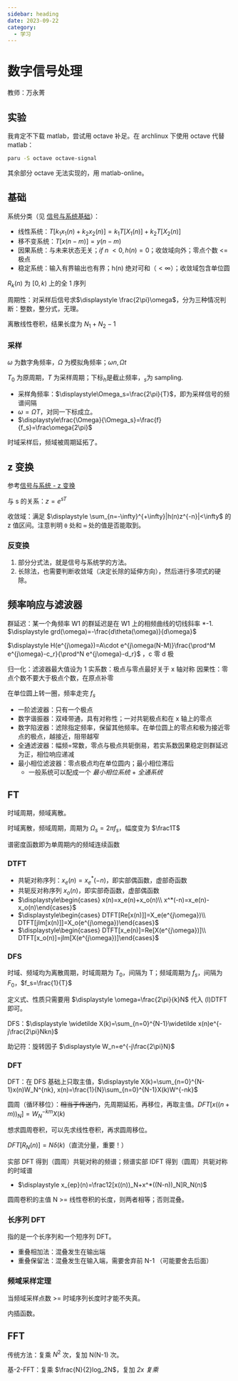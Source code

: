 ```yaml
---
sidebar: heading
date: 2023-09-22
category:
  - 学习
---
```


# 数字信号处理

教师：万永菁

## 实验

我肯定不下载 matlab，尝试用 octave 补足。在 archlinux 下使用 octave 代替 matlab：

```sh
paru -S octave octave-signal
```

其余部分 octave 无法实现的，用 matlab-online。

## 基础

系统分类（见 [信号与系统基础](./signals_and_systems.md#信号系统基础)）：

- 线性系统：$\displaystyle T[k_1x_1(n)+k_2x_2(n)]=k_1T[X_1(n)]+k_2T[X_2(n)]$
- 移不变系统：$\displaystyle T[x(n-m)]=y(n-m)$
- 因果系统：与未来状态无关；$\displaystyle if\ n\ <0, h(n)=0$；收敛域向外；零点个数 <= 极点
- 稳定系统：输入有界输出也有界；h(n) 绝对可和（$<\infty$）；收敛域包含单位圆

$R_k(n)$ 为 $[0,k)$ 上的全 1 序列

周期性：对采样后信号求$\displaystyle \frac{2\pi}\omega$，分为三种情况判断：整数，整分式，无理。

离散线性卷积，结果长度为 $N_1+N_2-1$

### 采样

$\omega$ 为数字角频率，$\Omega$ 为模拟角频率；$\omega n, \Omega t$

$T_0$ 为原周期，$T$ 为采样周期；下标$_h$是截止频率，$_s$为 sampling.

- 采样角频率：$\displaystyle\Omega_s=\frac{2\pi}{T}$，即为采样信号的频谱间隔
- $\omega=\Omega T$，对同一下标成立。
- $\displaystyle\frac{\Omega}{\Omega_s}=\frac{f}{f_s}=\frac\omega{2\pi}$

时域采样后，频域被周期延拓了。

## z 变换

参考[信号与系统 - z 变换](./signals_and_systems.md#z-transform)

与 s 的关系：$\displaystyle z=e^{sT}$

收敛域：满足 $\displaystyle \sum_{n=-\infty}^{+\infty}|h(n)z^{-n}|<\infty$ 的 z 值区间。注意判明 `0` 处和 `∞` 处的值是否能取到。

### 反变换

1. 部分分式法，就是信号与系统学的方法。
2. 长除法，也需要判断收敛域（决定长除的延伸方向），然后进行多项式的硬除。

## 频率响应与滤波器

群延迟：某一个角频率 W1 的群延迟是在 W1 上的相频曲线的切线斜率 \*-1. $\displaystyle grd(\omega)=-\frac{d\theta(\omega)}{d\omega}$

$\displaystyle H(e^{j\omega})=A\cdot e^{j\omega(N-M)}\frac{\prod^M e^{j\omega}-c_r}{\prod^N e^{j\omega}-d_r}$ ，c 零 d 极

归一化：滤波器最大值设为 1
实系数：极点与零点最好关于 x 轴对称
因果性：零点个数不要大于极点个数，在原点补零

在单位圆上转一圈，频率走完 $f_s$

- 一阶滤波器：只有一个极点
- 数字谐振器：双峰带通，具有对称性；一对共轭极点和在 x 轴上的零点
- 数字陷波器：滤除指定频率，保留其他频率。在单位圆上的零点和极为接近零点的极点，越接近，阻带越窄
- 全通滤波器：幅频=常数，零点与极点共轭倒易，若实系数因果稳定则群延迟为正，相位响应递减
- 最小相位滤波器：零点极点均在单位圆内；最小相位滞后
  - 一般系统可以配成一个 _最小相位系统_ + _全通系统_

## FT

时域周期，频域离散。

时域离散，频域周期，周期为 $\Omega_s=2\pi f_s$，幅度变为 $\frac1T$

谱密度函数即为单周期内的频域连续函数

### DTFT

- 共轭对称序列：$\displaystyle x_e(n)=x_e^*(-n)$，即实部偶函数，虚部奇函数
- 共轭反对称序列 $x_o(n)$，即实部奇函数，虚部偶函数
- $\displaystyle\begin{cases} x(n)=x_e(n)+x_o(n)\\ x^*(-n)=x_e(n)-x_o(n)\end{cases}$
- $\displaystyle\begin{cases} DTFT[Re[x(n)]]=X_e(e^{j\omega})\\ DTFT[jIm[x(n)]]=X_o(e^{j\omega})\end{cases}$
- $\displaystyle\begin{cases} DTFT[x_e(n)]=Re[X(e^{j\omega})]\\ DTFT[x_o(n)]=jIm[X(e^{j\omega})]\end{cases}$

### DFS

时域、频域均为离散周期，时域周期为 $T_0$，间隔为 T；频域周期为 $f_s$，间隔为 $F_0$，$f_s=\frac{1}{T}$

定义式、性质只需要用 $\displaystyle \omega=\frac{2\pi}{k}N$ 代入 (I)DTFT 即可。

DFS：$\displaystyle \widetilde X(k)=\sum_{n=0}^{N-1}\widetilde x(n)e^{-j\frac{2\pi}Nkn}$

助记符：旋转因子 $\displaystyle W_n=e^{-j\frac{2\pi}N}$

### DFT

DFT：在 DFS 基础上只取主值，$\displaystyle X(k)=\sum_{n=0}^{N-1}x(n)W_N^{nk}, x(n)=\frac{1}{N}\sum_{n=0}^{N-1}X(k)W^{-nk}$

圆周（循环移位）：~~相当于传送门~~，先周期延拓，再移位，再取主值。$\displaystyle DFT[x((n+m))_N]=W^{-km}_NX(k)$

想求圆周卷积，可以先求线性卷积，再求圆周移位。

$DFT[R_N(n)]=N\delta(k)$（直流分量，重要！）

实部 DFT 得到（圆周）共轭对称的频谱；频谱实部 IDFT 得到（圆周）共轭对称的时域谱

- $\displaystyle x_{ep}(n)=\frac12[x((n))_N+x^*((N-n))_N]R_N(n)$

圆周卷积的主值 N >= 线性卷积的长度，则两者相等；否则混叠。

### 长序列 DFT

指的是一个长序列和一个短序列 DFT。

- 重叠相加法：混叠发生在输出端
- 重叠保留法：混叠发生在输入端，需要舍弃前 N-1 （可能要舍去后面）

### 频域采样定理

当频域采样点数 >= 时域序列长度时才能不失真。

内插函数。

## FFT

传统方法：复乘 $N^2$ 次，复加 N(N-1) 次。

基-2-FFT：复乘 $\frac{N}{2}log_2N$，复加 _2x 复乘_
